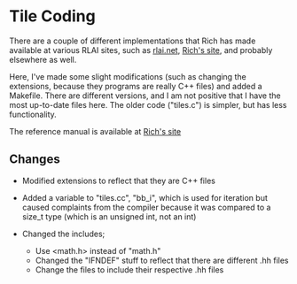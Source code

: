 # Tile Coding

There are a couple of different implementations that Rich has made available at various RLAI sites, such as [rlai.net](http://rlai.net), [Rich's site](http://incompleteideas.com), and probably elsewhere as well. 

Here, I've made some slight modifications (such as changing the extensions, because they programs are really C++ files) and added a Makefile. There are different versions, and I am not positive that I have the most up-to-date files here. The older code ("tiles.c") is simpler, but has less functionality.

The reference manual is available at [Rich's site](http://incompleteideas.net/rlai.cs.ualberta.ca/RLAI/RLtoolkit/tiles.html)

## Changes

* Modified extensions to reflect that they are C++ files

* Added a variable to "tiles.cc", "bb_i", which is used for iteration but caused complaints from the compiler because it was compared to a size_t type (which is an unsigned int, not an int)

* Changed the includes;
	* Use <math.h> instead of "math.h"
	* Changed the "IFNDEF" stuff to reflect that there are different .hh files
	* Change the files to include their respective .hh files  